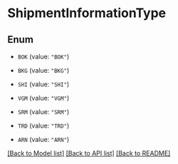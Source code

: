 # ShipmentInformationType

## Enum


* `BOK` (value: `"BOK"`)

* `BKG` (value: `"BKG"`)

* `SHI` (value: `"SHI"`)

* `VGM` (value: `"VGM"`)

* `SRM` (value: `"SRM"`)

* `TRD` (value: `"TRD"`)

* `ARN` (value: `"ARN"`)


[[Back to Model list]](../README.md#documentation-for-models) [[Back to API list]](../README.md#documentation-for-api-endpoints) [[Back to README]](../README.md)


